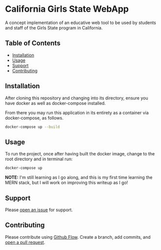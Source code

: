# California Girls State WebApp

A concept implementation of an educative web tool to be used by students and staff of the Girls State program in California.

## Table of Contents

- [Installation](#installation)
- [Usage](#usage)
- [Support](#support)
- [Contributing](#contributing)

## Installation

After cloning this repository and changing into its directory, ensure you have docker as well as docker-compose installed.

From there you may run this application in its entirety as a container via docker-compose, as follows.

```sh
docker-compose up --build
```

## Usage

To run the project, once after having built the docker image, change to the root directory and in terminal run:
```sh
docker-compose up
```

**NOTE:** I'm still learning as I go along, and this is my first time learning the MERN stack, but I will work on improving this writeup as I go!

## Support

Please [open an issue](https://github.com/CaliforniaGirlsState/CaliforniaGirlsState.github.io/issues/new) for support.

## Contributing

Please contribute using [Github Flow](https://guides.github.com/introduction/flow/). Create a branch, add commits, and [open a pull request](https://github.com/CaliforniaGirlsState/CaliforniaGirlsState.github.io/compare).
